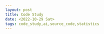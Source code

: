 ```yaml
---
layout: post
title: Code Study
date: <2022-10-29 Sat>
tags: code_study,ai,source_code,statistics
---
```




